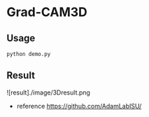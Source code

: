 # Grad-CAM3D

## Usage
```console
python demo.py
```

## Result
![result]./image/3Dresult.png


- reference https://github.com/AdamLabISU/
